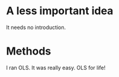 # A less important idea

It needs no introduction.

# Methods

I ran OLS. It was really easy. OLS for life!

